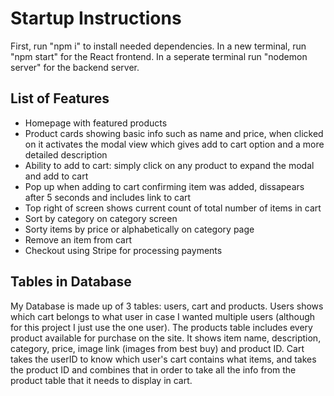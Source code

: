 # Startup Instructions

First, run "npm i" to install needed dependencies.
In a new terminal, run "npm start" for the React frontend. In a seperate terminal run "nodemon server" for the backend server.

## List of Features

* Homepage with featured products
* Product cards showing basic info such as name and price, when clicked on it activates the modal view which gives add to cart option and a more detailed description
* Ability to add to cart: simply click on any product to expand the modal and add to cart
* Pop up when adding to cart confirming item was added, dissapears after 5 seconds and includes link to cart
* Top right of screen shows current count of total number of items in cart
* Sort by category on category screen
* Sorty items by price or alphabetically on category page
* Remove an item from cart
* Checkout using Stripe for processing payments

## Tables in Database

My Database is made up of 3 tables: users, cart and products. Users shows which cart belongs to what user in case I wanted multiple users (although for this project I just use the one user). The products table includes every product available for purchase on the site. It shows item name, description, category, price, image link (images from best buy) and product ID. Cart takes the userID to know which user's cart contains what items, and takes the product ID and combines that in order to take all the info from the product table that it needs to display in cart.
